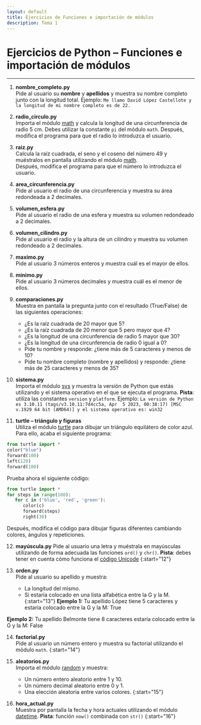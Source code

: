```yaml
---
layout: default
title: Ejercicios de Funciones e importación de módulos
description: Tema 1
---
```


# Ejercicios de Python – Funciones e importación de módulos

---

1. **nombre_completo.py**  
   Pide al usuario su **nombre** y **apellidos** y muestra su nombre completo junto con la longitud total.
   Ejemplo: `Me llamo David López Castellote y la longitud de mi nombre completo es de 22.`

2. **radio_circulo.py**  
   Importa el módulo [math](https://docs.python.org/3/library/math.html) y calcula la longitud de una circunferencia de radio 5 cm. Debes utilizar la constante `pi` del módulo `math`.
   Después, modifica el programa para que el radio lo introduzca el usuario.

3. **raiz.py**  
   Calcula la raíz cuadrada, el seno y el coseno del número 49 y muéstralos en pantalla utilizando el módulo [math](https://docs.python.org/3/library/math.html).  
   Después, modifica el programa para que el número lo introduzca el usuario.

4. **area_circunferencia.py**  
   Pide al usuario el radio de una circunferencia y muestra su área redondeada a 2 decimales.

5. **volumen_esfera.py**  
   Pide al usuario el radio de una esfera y muestra su volumen redondeado a 2 decimales.

6. **volumen_cilindro.py**  
   Pide al usuario el radio y la altura de un cilindro y muestra su volumen redondeado a 2 decimales.

7. **maximo.py**  
   Pide al usuario 3 números enteros y muestra cuál es el mayor de ellos.

8. **minimo.py**  
   Pide al usuario 3 números decimales y muestra cuál es el menor de ellos.

9. **comparaciones.py**  
   Muestra en pantalla la pregunta junto con el resultado (True/False) de las siguientes operaciones:  
   - ¿Es la raíz cuadrada de 20 mayor que 5?
   - ¿Es la raíz cuadrada de 20 menor que 5 pero mayor que 4?  
   - ¿Es la longitud de una circunferencia de radio 5 mayor que 30?  
   - ¿Es la longitud de una circunferencia de radio 0 igual a 0?  
   - Pide tu nombre y responde: ¿tiene más de 5 caracteres y menos de 10?  
   - Pide tu nombre completo (nombre y apellidos) y responde: ¿tiene más de 25 caracteres y menos de 35?  

10. **sistema.py**  
    Importa el módulo [sys](https://docs.python.org/3/library/sys.html) y muestra la versión de Python que estás utilizando y el sistema operativo en el que se ejecuta el programa. **Pista**: utiliza las constantes `version` y `platform`. Ejemplo: `La versión de Python es 3.10.11 (tags/v3.10.11:7d4cc5a, Apr  5 2023, 00:38:17) [MSC v.1929 64 bit (AMD64)] y el sistema operativo es: win32`

11. **turtle – triángulo y figuras**  
    Utiliza el módulo [turtle](https://docs.python.org/3/library/turtle.html#turtle-tutorial) para dibujar un triángulo equilátero de color azul. Para ello, acaba el siguiente programa:

```python
from turtle import *
color("blue")
forward(100)
left(120)
forward(100)
```

   Prueba ahora el siguiente código:

```python
from turtle import *
for steps in range(100):
   for c in ('blue', 'red', 'green'):
      color(c)
      forward(steps)
      right(30)
```

   Después, modifica el código para dibujar figuras diferentes cambiando colores, ángulos y repeticiones.

12. **mayúscula.py**
    Pide al usuario una letra y muéstrala en mayúsculas utilizando de forma adecuada las funciones `ord()` y `chr()`. **Pista**: debes tener en cuenta cómo funciona el [código Unicode](https://www.tamasoft.co.jp/en/general-info/unicode-decimal.html)
{:start="12"}

13. **orden.py**  
    Pide al usuario su apellido y muestra:  
    - La longitud del mismo.  
    - Si estaría colocado en una lista alfabética entre la G y la M.  
{:start="13"}
   **Ejemplo 1:**
   Tu apellido López tiene 5 caracteres y estaría colocado entre la G y la M: True

   **Ejemplo 2:**
   Tu apellido Belmonte tiene 8 caracteres estaría colocado entre la G y la M: False

14. **factorial.py**  
    Pide al usuario un número entero y muestra su factorial utilizando el módulo `math`.
{:start="14"}

15. **aleatorios.py**  
    Importa el módulo [random](https://docs.python.org/3/library/random.html#module-random) y muestra:  
    - Un número entero aleatorio entre 1 y 10.  
    - Un número decimal aleatorio entre 0 y 1.  
    - Una elección aleatoria entre varios colores.
{:start="15"}

16. **hora_actual.py**  
    Muestra por pantalla la fecha y hora actuales utilizando el módulo [datetime](https://docs.python.org/3/library/datetime.html#module-datetime). **Pista**: función `now()` combinada con `str()`
{:start="16"}